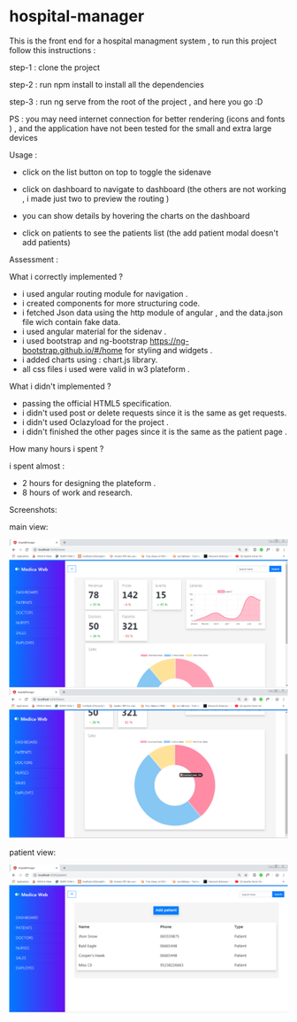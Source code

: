 # hospital-manager

This is the front end for a hospital managment system , to run this project follow this instructions :

step-1 : clone the project

step-2 : run npm install to install all the dependencies 

step-3 : run ng serve from the root of the project , and here you go :D 

PS : you may need internet connection for better rendering (icons and fonts ) , and the application have not been tested for the small and extra large devices

Usage : 

- click on the list button on top to toggle the sidenave

- click on  dashboard to navigate to dashboard (the others are not working , i made just two to preview the routing ) 

- you can show details by hovering the charts on the dashboard

- click on patients to see the patients list  (the add patient modal doesn't add patients) 

Assessment : 

What i correctly implemented ? 

- i used angular routing module for navigation .
- i created components for more structuring code.
- i fetched Json data using the http module of angular , and the data.json file wich contain fake data.
- i used angular material for the sidenav .
- i used bootstrap and ng-bootstrap https://ng-bootstrap.github.io/#/home for styling and widgets  .
- i added charts using : chart.js library.
- all css files i used were valid in w3 plateform .

What i didn't  implemented ? 

- passing the official HTML5 specification.
- i didn't used post or delete requests since it is the same as get requests.
- i didn't used Oclazyload for the project . 
- i didn't finished the other pages since it is the same as the patient page .

How many hours i spent ? 

i spent almost : 
- 2 hours for designing the plateform .
- 8 hours of work and research. 

Screenshots:

main view:

<img src="./home.png" alt="">


<img src="./home2.png" alt="">

patient view:

<img src="./patientsview.png" alt="">
